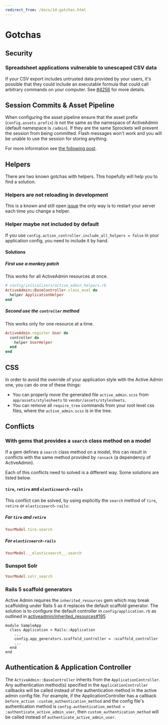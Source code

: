 ```yaml
---
redirect_from: /docs/14-gotchas.html
---
```


# Gotchas

## Security

### Spreadsheet applications vulnerable to unescaped CSV data

If your CSV export includes untrusted data provided by your users, it's possible
that they could include an executable formula that could call arbitrary commands
on your computer. See
[#4256](https://github.com/activeadmin/activeadmin/issues/4256) for more
details.

## Session Commits & Asset Pipeline

When configuring the asset pipeline ensure that the asset prefix
(`config.assets.prefix`) is not the same as the namespace of ActiveAdmin
(default namespace is `/admin`). If they are the same Sprockets will prevent the
session from being committed. Flash messages won't work and you will be unable to
use the session for storing anything.

For more information see [the following
post](http://www.intridea.com/blog/2013/3/20/rails-assets-prefix-may-disable-your-session).

## Helpers

There are two known gotchas with helpers. This hopefully will help you to
find a solution.

### Helpers are not reloading in development

This is a known and still open
[issue](https://github.com/activeadmin/activeadmin/issues/697) the only way is
to restart your server each time you change a helper.

### Helper maybe not included by default

If you use `config.action_controller.include_all_helpers = false` in your
application config, you need to include it by hand.

#### Solutions

##### First use a monkey patch

This works for all ActiveAdmin resources at once.

```ruby
# config/initializers/active_admin_helpers.rb
ActiveAdmin::BaseController.class_eval do
  helper ApplicationHelper
end
```

##### Second use the `controller` method

This works only for one resource at a time.

```ruby
ActiveAdmin.register User do
  controller do
    helper UserHelper
  end
end
```

## CSS

In order to avoid the override of your application style with the Active Admin
one, you can do one of these things:

* You can properly move the generated file `active_admin.scss` from
  `app/assets/stylesheets` to `vendor/assets/stylesheets`.
* You can remove all `require_tree` commands from your root level css files,
  where the `active_admin.scss` is in the tree.

## Conflicts

### With gems that provides a `search` class method on a model

If a gem defines a `search` class method on a model, this can result in conflicts
with the same method provided by `ransack` (a dependency of ActiveAdmin).

Each of this conflicts need to solved is a different way. Some solutions are
listed below.

#### `tire`, `retire` and `elasticsearch-rails`

This conflict can be solved, by using explicitly the `search` method of `tire`,
`retire` or `elasticsearch-rails`:

##### For `tire` and `retire`

```ruby
YourModel.tire.search
```

##### For `elasticsearch-rails`

```ruby
YourModel.__elasticsearch__.search
```

### Sunspot Solr

```ruby
YourModel.solr_search
```

### Rails 5 scaffold generators

Active Admin requires the `inherited_resources` gem which may break scaffolding
under Rails 5 as it replaces the default scaffold generator. The solution is to
configure the default controller in `config/application.rb` as outlined in
[activeadmin/inherited_resources#195](https://github.com/activeadmin/inherited_resources/issues/195)

```
module SampleApp
  class Application < Rails::Application
    ...
    config.app_generators.scaffold_controller = :scaffold_controller
    ...
  end
end
```

## Authentication & Application Controller

The `ActiveAdmin::BaseController` inherits from the `ApplicationController`. Any
authentication method(s) specified in the `ApplicationController` callbacks will
be called instead of the authentication method in the active admin config file.
For example, if the ApplicationController has a callback `before_action
:custom_authentication_method` and the config file's authentication method is
`config.authentication_method = :authenticate_active_admin_user`, then
`custom_authentication_method` will be called instead of
`authenticate_active_admin_user`.
